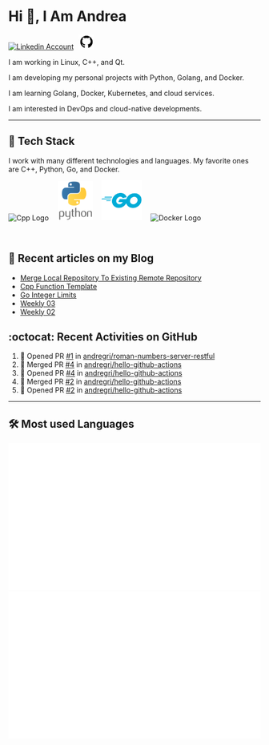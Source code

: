 # Hi 👋, I Am Andrea


<!-- Actual text -->

<a href="https://www.linkedin.com/in/andrea-grillo-3b439b1a9/"><img src="https://cdn.worldvectorlogo.com/logos/linkedin-icon-2.svg" title="Linkedin" alt="Linkedin Account" width="30"/></a>
&ensp;<a href="https://github.com/andregri"><img src="img/logos/github.png" title="GitHub" alt="GitHub" width="30"/></a>
<br>

I am working in Linux, C++, and Qt.

I am developing my personal projects with Python, Golang, and Docker.

I am learning Golang, Docker, Kubernetes, and cloud services.

I am interested in DevOps and cloud-native developments.

___

## 🥞 Tech Stack
 
I work with many different technologies and languages. 
My favorite ones are C++, Python, Go, and Docker.
 
<img src="https://cdn.worldvectorlogo.com/logos/c.svg" title="Cpp" alt="Cpp Logo" width="70"/>&emsp;
<img src="img/logos/python_vertical_logo_icon_168039.svg" title="Python" alt="Python Logo" width="70"/>&emsp;
<img src="img/logos/golang_logo_icon_171073.svg" title="Golang" alt="Golang Logo" width="80"/>&emsp;
<img src="https://cdn.worldvectorlogo.com/logos/docker.svg" title="Docker" alt="Docker Logo" width="80"/>&emsp;

<br> 
 
 
## 📰 Recent articles on my Blog

 <!-- BLOG-POST-LIST:START -->
- [Merge Local Repository To Existing Remote Repository](https://andregri.github.io/Merge-local-repository-to-existing-remote-repository/)
- [Cpp Function Template](https://andregri.github.io/cpp-function-template/)
- [Go Integer Limits](https://andregri.github.io/go-integer-limits/)
- [Weekly 03](https://andregri.github.io/weekly-03/)
- [Weekly 02](https://andregri.github.io/weekly-02/)
<!-- BLOG-POST-LIST:END -->
 
 
## :octocat: Recent Activities on GitHub

<!--START_SECTION:activity-->
1. 💪 Opened PR [#1](https://github.com/andregri/roman-numbers-server-restful/pull/1) in [andregri/roman-numbers-server-restful](https://github.com/andregri/roman-numbers-server-restful)
2. 🎉 Merged PR [#4](https://github.com/andregri/hello-github-actions/pull/4) in [andregri/hello-github-actions](https://github.com/andregri/hello-github-actions)
3. 💪 Opened PR [#4](https://github.com/andregri/hello-github-actions/pull/4) in [andregri/hello-github-actions](https://github.com/andregri/hello-github-actions)
4. 🎉 Merged PR [#2](https://github.com/andregri/hello-github-actions/pull/2) in [andregri/hello-github-actions](https://github.com/andregri/hello-github-actions)
5. 💪 Opened PR [#2](https://github.com/andregri/hello-github-actions/pull/2) in [andregri/hello-github-actions](https://github.com/andregri/hello-github-actions)
<!--END_SECTION:activity-->
 
---

## 🛠️ Most used Languages 

![](https://github.com/andregri/andregri/blob/master/generated/overview.svg)
![](https://github.com/andregri/andregri/blob/master/generated/languages.svg)
